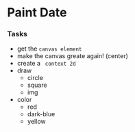 # Paint Date

### Tasks
 - get the ` canvas element `
 - make the canvas greate again! (center)
 - create a ` context 2d`
 - draw
    - circle
    - square
    - img
 - color
    - red
    - dark-blue
    - yellow
